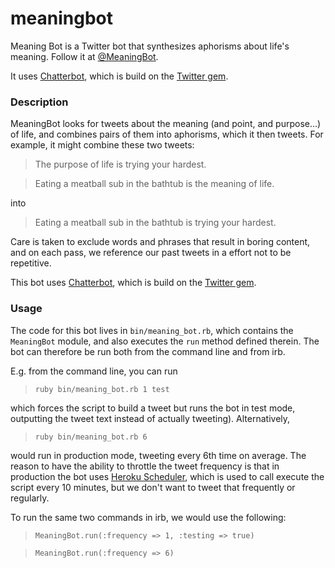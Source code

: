 meaningbot
==========

Meaning Bot is a Twitter bot that synthesizes aphorisms about life's meaning. Follow it at [@MeaningBot](https://twitter.com/meaningbot).

It uses [Chatterbot](https://github.com/muffinista/chatterbot), which is build on the [Twitter gem](https://github.com/sferik/twitter).

### Description

MeaningBot looks for tweets about the meaning (and point, and purpose…) of life, and combines pairs of them into aphorisms, which it then tweets. For example, it might combine these two tweets:

> The purpose of life is trying your hardest.

> Eating a meatball sub in the bathtub is the meaning of life.

into

> Eating a meatball sub in the bathtub is trying your hardest.

Care is taken to exclude words and phrases that result in boring content, and on each pass, we reference our past tweets in a effort not to be repetitive.

This bot uses  [Chatterbot](https://github.com/muffinista/chatterbot), which is build on the [Twitter gem](https://github.com/sferik/twitter).

### Usage

The code for this bot lives in `bin/meaning_bot.rb`, which contains the `MeaningBot` module, and also executes the `run` method defined therein. The bot can therefore be run both from the command line and from irb.

E.g. from the command line, you can run

> `ruby bin/meaning_bot.rb 1 test`

which forces the script to build a tweet but runs the bot in test mode, outputting the tweet text instead of actually tweeting). Alternatively, 

> `ruby bin/meaning_bot.rb 6`

would run in production mode, tweeting every 6th time on average. The reason to have the ability to throttle the tweet frequency is that in production the bot uses [Heroku Scheduler](https://addons.heroku.com/scheduler), which is used to call execute the script every 10 minutes, but we don't want to tweet that frequently or regularly.

To run the same two commands in irb, we would use the following:

> `MeaningBot.run(:frequency => 1, :testing => true)`

> `MeaningBot.run(:frequency => 6)`
